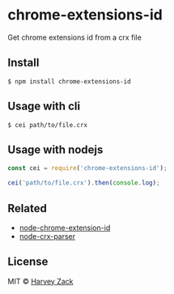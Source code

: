# chrome-extensions-id

Get chrome extensions id from a crx file

## Install

```
$ npm install chrome-extensions-id
```

## Usage with cli

```
$ cei path/to/file.crx
```

## Usage with nodejs

```js
const cei = require('chrome-extensions-id');

cei('path/to/file.crx').then(console.log);
```

## Related

-   [node-chrome-extension-id](https://github.com/shyiko/node-chrome-extension-id)
-   [node-crx-parser](https://github.com/shyiko/node-crx-parser)

## License

MIT © [Harvey Zack](https://sleepy.im/)
